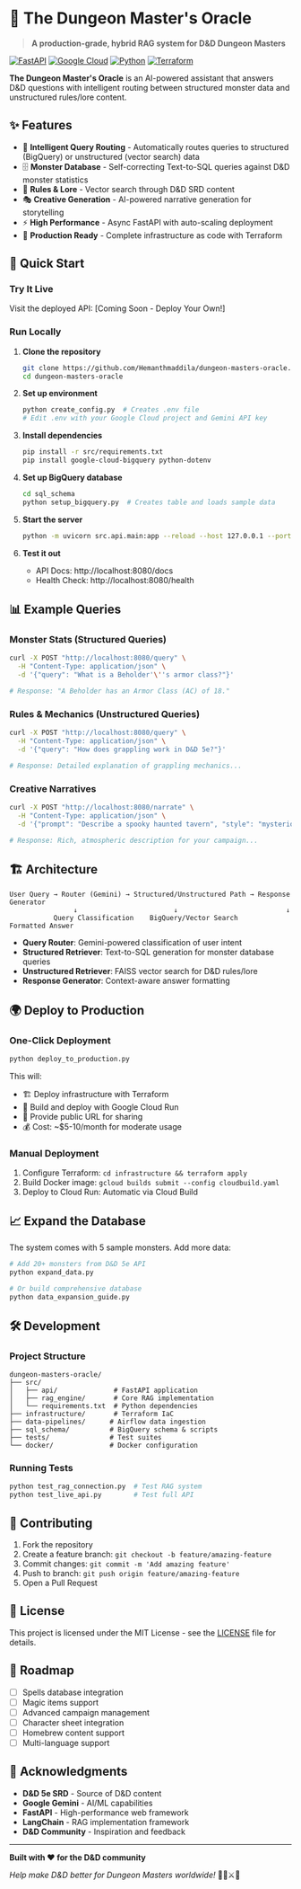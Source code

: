 # 🎲 The Dungeon Master's Oracle

> **A production-grade, hybrid RAG system for D&D Dungeon Masters**

[![FastAPI](https://img.shields.io/badge/FastAPI-005571?style=for-the-badge&logo=fastapi)](https://fastapi.tiangolo.com/)
[![Google Cloud](https://img.shields.io/badge/GoogleCloud-%234285F4.svg?style=for-the-badge&logo=google-cloud&logoColor=white)](https://cloud.google.com/)
[![Python](https://img.shields.io/badge/python-3670A0?style=for-the-badge&logo=python&logoColor=ffdd54)](https://www.python.org/)
[![Terraform](https://img.shields.io/badge/terraform-%235835CC.svg?style=for-the-badge&logo=terraform&logoColor=white)](https://www.terraform.io/)

**The Dungeon Master's Oracle** is an AI-powered assistant that answers D&D questions with intelligent routing between structured monster data and unstructured rules/lore content.

## ✨ **Features**

- 🧠 **Intelligent Query Routing** - Automatically routes queries to structured (BigQuery) or unstructured (vector search) data
- 🗄️ **Monster Database** - Self-correcting Text-to-SQL queries against D&D monster statistics  
- 📖 **Rules & Lore** - Vector search through D&D SRD content
- 🎭 **Creative Generation** - AI-powered narrative generation for storytelling
- ⚡ **High Performance** - Async FastAPI with auto-scaling deployment
- 🔧 **Production Ready** - Complete infrastructure as code with Terraform

## 🚀 **Quick Start**

### **Try It Live**
Visit the deployed API: [Coming Soon - Deploy Your Own!]

### **Run Locally**

1. **Clone the repository**
   ```bash
   git clone https://github.com/Hemanthmaddila/dungeon-masters-oracle.git
   cd dungeon-masters-oracle
   ```

2. **Set up environment**
   ```bash
   python create_config.py  # Creates .env file
   # Edit .env with your Google Cloud project and Gemini API key
   ```

3. **Install dependencies**
   ```bash
   pip install -r src/requirements.txt
   pip install google-cloud-bigquery python-dotenv
   ```

4. **Set up BigQuery database**
   ```bash
   cd sql_schema
   python setup_bigquery.py  # Creates table and loads sample data
   ```

5. **Start the server**
   ```bash
   python -m uvicorn src.api.main:app --reload --host 127.0.0.1 --port 8080
   ```

6. **Test it out**
   - API Docs: http://localhost:8080/docs
   - Health Check: http://localhost:8080/health

## 📊 **Example Queries**

### **Monster Stats** (Structured Queries)
```bash
curl -X POST "http://localhost:8080/query" \
  -H "Content-Type: application/json" \
  -d '{"query": "What is a Beholder'\''s armor class?"}'

# Response: "A Beholder has an Armor Class (AC) of 18."
```

### **Rules & Mechanics** (Unstructured Queries)  
```bash
curl -X POST "http://localhost:8080/query" \
  -H "Content-Type: application/json" \
  -d '{"query": "How does grappling work in D&D 5e?"}'

# Response: Detailed explanation of grappling mechanics...
```

### **Creative Narratives**
```bash
curl -X POST "http://localhost:8080/narrate" \
  -H "Content-Type: application/json" \
  -d '{"prompt": "Describe a spooky haunted tavern", "style": "mysterious"}'

# Response: Rich, atmospheric description for your campaign...
```

## 🏗️ **Architecture**

```
User Query → Router (Gemini) → Structured/Unstructured Path → Response Generator
                ↓                        ↓                           ↓
           Query Classification    BigQuery/Vector Search      Formatted Answer
```

- **Query Router**: Gemini-powered classification of user intent
- **Structured Retriever**: Text-to-SQL generation for monster database queries
- **Unstructured Retriever**: FAISS vector search for D&D rules/lore
- **Response Generator**: Context-aware answer formatting

## 🌍 **Deploy to Production**

### **One-Click Deployment**
```bash
python deploy_to_production.py
```

This will:
- 🏗️ Deploy infrastructure with Terraform
- 🐳 Build and deploy with Google Cloud Run  
- 🔗 Provide public URL for sharing
- 💰 Cost: ~$5-10/month for moderate usage

### **Manual Deployment**
1. Configure Terraform: `cd infrastructure && terraform apply`
2. Build Docker image: `gcloud builds submit --config cloudbuild.yaml`
3. Deploy to Cloud Run: Automatic via Cloud Build

## 📈 **Expand the Database**

The system comes with 5 sample monsters. Add more data:

```bash
# Add 20+ monsters from D&D 5e API
python expand_data.py

# Or build comprehensive database
python data_expansion_guide.py
```

## 🛠️ **Development**

### **Project Structure**
```
dungeon-masters-oracle/
├── src/
│   ├── api/              # FastAPI application
│   ├── rag_engine/       # Core RAG implementation
│   └── requirements.txt  # Python dependencies
├── infrastructure/       # Terraform IaC
├── data-pipelines/      # Airflow data ingestion
├── sql_schema/          # BigQuery schema & scripts
├── tests/               # Test suites
└── docker/              # Docker configuration
```

### **Running Tests**
```bash
python test_rag_connection.py  # Test RAG system
python test_live_api.py        # Test full API
```

## 🤝 **Contributing**

1. Fork the repository
2. Create a feature branch: `git checkout -b feature/amazing-feature`
3. Commit changes: `git commit -m 'Add amazing feature'`
4. Push to branch: `git push origin feature/amazing-feature`
5. Open a Pull Request

## 📄 **License**

This project is licensed under the MIT License - see the [LICENSE](LICENSE) file for details.

## 🎯 **Roadmap**

- [ ] Spells database integration
- [ ] Magic items support  
- [ ] Advanced campaign management
- [ ] Character sheet integration
- [ ] Homebrew content support
- [ ] Multi-language support

## 🙏 **Acknowledgments**

- **D&D 5e SRD** - Source of D&D content
- **Google Gemini** - AI/ML capabilities
- **FastAPI** - High-performance web framework
- **LangChain** - RAG implementation framework
- **D&D Community** - Inspiration and feedback

---

**Built with ❤️ for the D&D community**

*Help make D&D better for Dungeon Masters worldwide!* 🧙‍♂️⚔️🐉 
